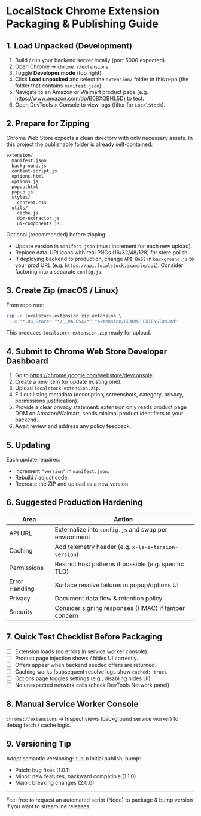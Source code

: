 # LocalStock Chrome Extension Packaging & Publishing Guide

## 1. Load Unpacked (Development)
1. Build / run your backend server locally (port 5000 expected).
2. Open Chrome -> `chrome://extensions`.
3. Toggle **Developer mode** (top right).
4. Click **Load unpacked** and select the `extension/` folder in this repo (the folder that contains `manifest.json`).
5. Navigate to an Amazon or Walmart product page (e.g. https://www.amazon.com/dp/B0BXQBHL5D) to test.
6. Open DevTools > Console to view logs (filter for `LocalStock`).

## 2. Prepare for Zipping
Chrome Web Store expects a clean directory with only necessary assets. In this project the publishable folder is already self‑contained:

```
extension/
  manifest.json
  background.js
  content-script.js
  options.html
  options.js
  popup.html
  popup.js
  styles/
    content.css
  utils/
    cache.js
    dom-extractor.js
    ui-components.js
```

Optional (recommended) before zipping:
- Update version in `manifest.json` (must increment for each new upload).
- Replace data-URI icons with real PNGs (16/32/48/128) for store polish.
- If deploying backend to production, change `API_BASE` in `background.js` to your prod URL (e.g. `https://api.localstock.example/api`). Consider factoring into a separate `config.js`.

## 3. Create Zip (macOS / Linux)
From repo root:
```bash
zip -r localstock-extension.zip extension \
  -x "*.DS_Store" "*/__MACOSX/*" "extension/README_EXTENSION.md"
```
This produces `localstock-extension.zip` ready for upload.

## 4. Submit to Chrome Web Store Developer Dashboard
1. Go to https://chrome.google.com/webstore/devconsole
2. Create a new item (or update existing one).
3. Upload `localstock-extension.zip`.
4. Fill out listing metadata (description, screenshots, category, privacy, permissions justification).
5. Provide a clear privacy statement: extension only reads product page DOM on Amazon/Walmart, sends minimal product identifiers to your backend.
6. Await review and address any policy feedback.

## 5. Updating
Each update requires:
- Increment `"version"` in `manifest.json`.
- Rebuild / adjust code.
- Recreate the ZIP and upload as a new version.

## 6. Suggested Production Hardening
| Area | Action |
|------|--------|
| API URL | Externalize into `config.js` and swap per environment |
| Caching | Add telemetry header (e.g. `x-ls-extension-version`) |
| Permissions | Restrict host patterns if possible (e.g. specific TLD) |
| Error Handling | Surface resolve failures in popup/options UI |
| Privacy | Document data flow & retention policy |
| Security | Consider signing responses (HMAC) if tamper concern |

## 7. Quick Test Checklist Before Packaging
- [ ] Extension loads (no errors in service worker console).
- [ ] Product page injection shows / hides UI correctly.
- [ ] Offers appear when backend seeded offers are returned.
- [ ] Caching works (subsequent resolve logs show `cached: true`).
- [ ] Options page toggles settings (e.g., disabling hides UI).
- [ ] No unexpected network calls (check DevTools Network panel).

## 8. Manual Service Worker Console
`chrome://extensions` -> Inspect views (background service worker) to debug fetch / cache logic.

## 9. Versioning Tip
Adopt semantic versioning: `1.0.0` initial publish, bump:
- Patch: bug fixes (1.0.1)
- Minor: new features, backward compatible (1.1.0)
- Major: breaking changes (2.0.0)

---
Feel free to request an automated script (Node) to package & bump version if you want to streamline releases.

